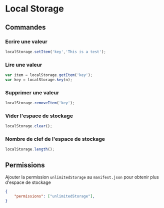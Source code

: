 # Local Storage

## Commandes

### Ecrire une valeur

```javascript
localStorage.setItem('key','This is a test');
```

### Lire une valeur

```javascript
var item = localStorage.getItem('key');
var key = localStorage.key(n);
```

### Supprimer une valeur

```javascript
localStorage.removeItem('key');
```

### Vider l'espace de stockage

```javascript
localStorage.clear();
```

### Nombre de clef de l'espace de stockage

```javascript
localStorage.length();
```


## Permissions

Ajouter la permission `unlimitedStorage` au `manifest.json` pour obtenir plus d'espace de stockage

```json
{
    "permissions": ["unlimitedStorage"],
}
```